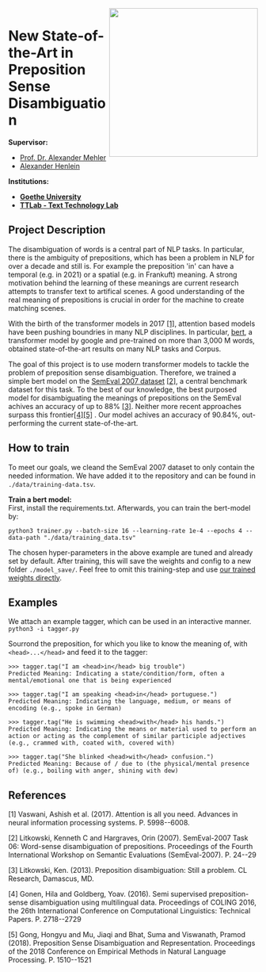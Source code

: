 
<img align="right" width="300" height="" src="https://upload.wikimedia.org/wikipedia/commons/1/1e/Logo-Goethe-University-Frankfurt-am-Main.svg">

# New State-of-the-Art in Preposition Sense Disambiguation

**Supervisor:**
* [Prof. Dr. Alexander Mehler](https://www.texttechnologylab.org/team/alexander-mehler/)
* [Alexander Henlein](https://www.texttechnologylab.org/team/alexander-henlein/)


**Institutions:**
  * **[Goethe University](http://www.informatik.uni-frankfurt.de/index.php/en/)**
  * **[TTLab - Text Technology Lab](https://www.texttechnologylab.org/)**
  


## Project Description

The disambiguation of words is a central part of NLP tasks. In particular, there is the ambiguity of prepositions,
which has been a problem in NLP for over a decade and still is.
For example the preposition 'in' can have a temporal (e.g. in 2021) or a spatial (e.g. in Frankuft) meaning.
A strong motivation behind the learning of these meanings are current research attempts to transfer text to artifical scenes. 
A good understanding of the real meaning of prepositions is crucial in order for the machine to create matching scenes.


With the birth of the transformer models in 2017 [[1]](#1), attention based models have been pushing boundries in many NLP disciplines. 
In particular, [bert](https://huggingface.co/transformers/model_doc/bert.html), a transformer model by google and pre-trained on more than 3,000 M words,
obtained state-of-the-art results on many NLP tasks and Corpus.

The goal of this project is to use modern transformer models to tackle the problem of preposition sense disambiguation.
Therefore, we trained a simple bert model on the [SemEval 2007 dataset](https://www.clres.com/elec_dictionaries.php#tppcorp) [[2]](#2), a central benchmark dataset for this task.
To the best of our knowledge, the best purposed model for disambiguating the meanings of prepositions on the SemEval achives an accuracy of up to 88% [[3]](#3).
Neither more recent approaches surpass this frontier[[4]](#4)[[5]](#5) .
Our model achives an accuracy of 90.84%, out-performing the current state-of-the-art. 

## How to train

To meet our goals, we cleand the SemEval 2007 dataset to only contain the needed information. 
We have added it to the repository and can be found in `./data/training-data.tsv`.

**Train a bert model:** </br>
First, install the requirements.txt. Afterwards, you can train the bert-model by:

``` python3 trainer.py --batch-size 16 --learning-rate 1e-4 --epochs 4 --data-path "./data/training_data.tsv" ```

The chosen hyper-parameters in the above example are tuned and already set by default. 
After training, this will save the weights and config to a new folder `./model_save/`.
Feel free to omit this training-step and use [our trained weights directly](https://drive.google.com/drive/folders/1LGSeQt7TK-p4Lq_inJiBo4BMPL27c0Yq).


## Examples

We attach an example tagger, which can be used in an interactive manner.
```python3 -i tagger.py```

Sourrond the preposition, for which you like to know the meaning of, with `<head>...</head>` and feed it to the tagger:

```
>>> tagger.tag("I am <head>in</head> big trouble")
Predicted Meaning: Indicating a state/condition/form, often a mental/emotional one that is being experienced 

>>> tagger.tag("I am speaking <head>in</head> portuguese.")
Predicted Meaning: Indicating the language, medium, or means of encoding (e.g., spoke in German)

>>> tagger.tag("He is swimming <head>with</head> his hands.")
Predicted Meaning: Indicating the means or material used to perform an action or acting as the complement of similar participle adjectives (e.g., crammed with, coated with, covered with)

>>> tagger.tag("She blinked <head>with</head> confusion.")
Predicted Meaning: Because of / due to (the physical/mental presence of) (e.g., boiling with anger, shining with dew)
```



## References

<a id="1">[1]</a> 
Vaswani, Ashish et al. (2017). 
Attention is all you need. 
Advances in neural information processing systems. P. 5998--6008.

<a id="2">[2]</a> 
Litkowski, Kenneth C and Hargraves, Orin (2007). 
SemEval-2007 Task 06: Word-sense disambiguation of prepositions.
Proceedings of the Fourth International Workshop on Semantic Evaluations (SemEval-2007). P. 24--29

<a id="3">[3]</a> 
Litkowski, Ken. (2013). 
Preposition disambiguation: Still a problem. 
CL Research, Damascus, MD.

<a id="4">[4]</a> 
Gonen, Hila and Goldberg, Yoav. (2016). 
Semi supervised preposition-sense disambiguation using multilingual data. 
Proceedings of COLING 2016, the 26th International Conference on Computational Linguistics: Technical Papers. P. 2718--2729

<a id="5">[5]</a> 
Gong, Hongyu and Mu, Jiaqi and Bhat, Suma and Viswanath, Pramod (2018). 
Preposition Sense Disambiguation and Representation.
Proceedings of the 2018 Conference on Empirical Methods in Natural Language Processing. P. 1510--1521



